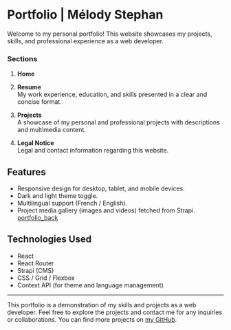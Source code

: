 # Portfolio | Mélody Stephan

Welcome to my personal portfolio! This website showcases my projects, skills, and professional experience as a web developer.


### Sections

1. **Home**  

2. **Resume**  
   My work experience, education, and skills presented in a clear and concise format.

3. **Projects**  
   A showcase of my personal and professional projects with descriptions and multimedia content.

4. **Legal Notice**  
   Legal and contact information regarding this website.


## Features

- Responsive design for desktop, tablet, and mobile devices.  
- Dark and light theme toggle.  
- Multilingual support (French / English).  
- Project media gallery (images and videos) fetched from Strapi. [portfolio_back](https://github.com/melody-ste/portfolio_back)  

## Technologies Used

- React  
- React Router  
- Strapi (CMS)  
- CSS / Grid / Flexbox  
- Context API (for theme and language management)  

---

This portfolio is a demonstration of my skills and projects as a web developer. Feel free to explore the projects and contact me for any inquiries or collaborations.
You can find more projects on [my GitHub](https://github.com/melody-ste).